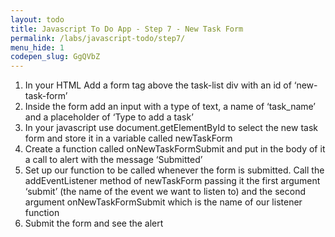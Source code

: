 ```yaml
---
layout: todo
title: Javascript To Do App - Step 7 - New Task Form
permalink: /labs/javascript-todo/step7/
menu_hide: 1
codepen_slug: GgQVbZ
---
```


1. In your HTML Add a form tag above the task-list div with an id of ‘new-task-form’
2. Inside the form add an input with a type of text, a name of ‘task_name’ and a placeholder of ‘Type to add a task’
3. In your javascript use document.getElementById to select the new task form and store it in a variable called newTaskForm
4. Create a function called onNewTaskFormSubmit and put in the body of it a call to alert with the message ‘Submitted’
5. Set up our function to be called whenever the form is submitted. Call the addEventListener method of newTaskForm passing it the first argument ‘submit’ (the name of the event we want to listen to) and the second argument onNewTaskFormSubmit which is the name of our listener function
6. Submit the form and see the alert
